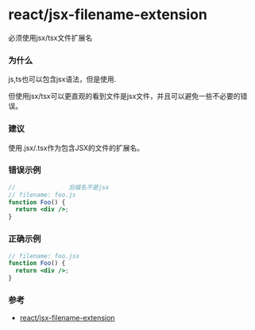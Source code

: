 # react/jsx-filename-extension

必须使用jsx/tsx文件扩展名

### 为什么

js,ts也可以包含jsx语法，但是使用.

但使用jsx/tsx可以更直观的看到文件是jsx文件，并且可以避免一些不必要的错误。

### 建议

使用.jsx/.tsx作为包含JSX的文件的扩展名。

### 错误示例

```jsx
//               后缀名不是jsx
// filename: foo.js
function Foo() {
  return <div />;
}
```

### 正确示例

```jsx
// filename: foo.jsx
function Foo() {
  return <div />;
}
```

### 参考

- [react/jsx-filename-extension](https://github.com/yannickcr/eslint-plugin-react/blob/master/docs/rules/jsx-filename-extension.md)
